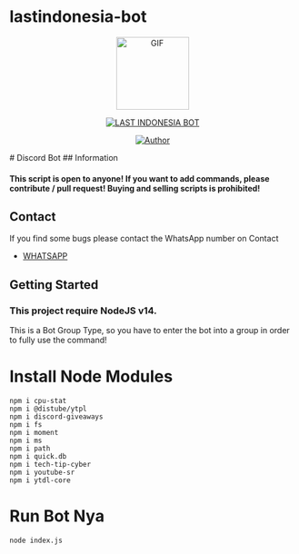 # lastindonesia-bot


<p align="center">
<img src="https://media.giphy.com/media/nrXif9YExO9EI/giphy.gif" alt="GIF" width="128" height="128"/>
</p>
<p align="center">
<a href="#"><img title="LAST INDONESIA BOT" src="https://img.shields.io/badge/LAST%20INDONESIA%20BOT-green?colorA=%23ff0000&colorB=%23017e40&style=for-the-badge"></a>
</p>
<p align="center">
<a href="https://github.com/TobyG74"><img title="Author" src="https://img.shields.io/badge/Author-ThisLeonReal & Ubaid-orange.svg?style=for-the-badge&logo=github"></a>
</p>
</p>
# Discord Bot
## Information

#### This script is open to anyone! If you want to add commands, please contribute / pull request! Buying and selling scripts is prohibited!

## Contact

If you find some bugs please contact the WhatsApp number on Contact

- [WHATSAPP](https://wa.me/628881372457)

## Getting Started

### This project require NodeJS v14.
This is a Bot Group Type, so you have to enter the bot into a group in order to fully use the command!

# Install Node Modules
```npm i discord.js
npm i cpu-stat
npm i @distube/ytpl
npm i discord-giveaways
npm i fs
npm i moment
npm i ms
npm i path
npm i quick.db
npm i tech-tip-cyber
npm i youtube-sr
npm i ytdl-core
```

# Run Bot Nya
```node index.js```
